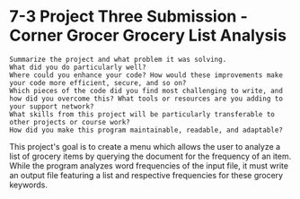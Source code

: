 # 7-3 Project Three Submission - Corner Grocer Grocery List Analysis

    Summarize the project and what problem it was solving.
    What did you do particularly well?
    Where could you enhance your code? How would these improvements make your code more efficient, secure, and so on?
    Which pieces of the code did you find most challenging to write, and how did you overcome this? What tools or resources are you adding to your support network?
    What skills from this project will be particularly transferable to other projects or course work?
    How did you make this program maintainable, readable, and adaptable?

This project's goal is to create a menu which allows the user to analyze a list of grocery items by querying the document for the frequency of an item. While the program analyzes word frequencies of the input file, it must write an output file featuring a list and respective frequencies for these grocery keywords.
